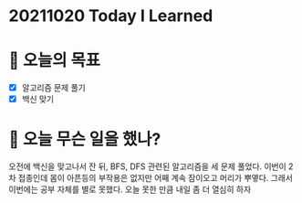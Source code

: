 # 20211020 Today I Learned

# 🎯 오늘의 목표

- [x]  알고리즘 문제 풀기
- [x]  백신 맞기

# 📖 오늘 무슨 일을 했나?

오전에 백신을 맞고나서 잔 뒤, BFS, DFS 관련된 알고리즘을 세 문제 풀었다. 이번이 2차 접종인데 몸이 아픈등의 부작용은 없지만 어째 계속 잠이오고 머리가 뿌옇다. 그래서 이번에는 공부 자체를 별로 못했다. 오늘 못한 만큼 내일 좀 더 열심히 하자